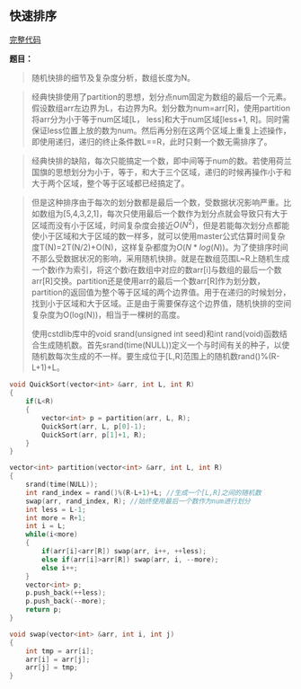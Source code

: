 ## 快速排序
[完整代码](ttps://github.com/ludandandan/Programmer-interview-guide/blob/master/Chapter00_BasicVideo/QuickSort.cpp)

**题目：**
> 随机快排的细节及复杂度分析，数组长度为N。

> 经典快排使用了partition的思想，划分点num固定为数组的最后一个元素。假设数组arr左边界为L，右边界为R。划分数为num=arr[R]，使用partition将arr分为小于等于num区域[L， less]和大于num区域[less+1, R]。同时需保证less位置上放的数为num。然后再分别在这两个区域上重复上述操作，即使用递归，递归的终止条件数L==R，此时只剩一个数无需排序了。

> 经典快排的缺陷，每次只能搞定一个数，即中间等于num的数。若使用荷兰国旗的思想划分为小于，等于，和大于三个区域，递归的时候再操作小于和大于两个区域，整个等于区域都已经搞定了。

> 但是这种排序由于每次的划分数都是最后一个数，受数据状况影响严重。比如数组为[5,4,3,2,1]，每次只使用最后一个数作为划分点就会导致只有大于区域而没有小于区域，时间复杂度会接近$O(N^{2})$，但是若能每次划分点都能使小于区域和大于区域的数一样多，就可以使用master公式估算时间复杂度T(N)=2T(N/2)+O(N)，这样复杂都度为$O(N*log(N))$。为了使排序时间不那么受数据状况的影响，采用随机快排。就是在数组范围L\~R上随机生成一个数i作为索引，将这个数i在数组中对应的数arr[i]与数组的最后一个数arr[R]交换。partition还是使用arr的最后一个数arr[R]作为划分数，partition的返回值为整个等于区域的两个边界值。用于在递归的时候划分，找到小于区域和大于区域。正是由于需要保存这个边界值，随机快排的空间复杂度为O(log(N))，相当于一棵树的高度。
> 
> 使用cstdlib库中的void srand(unsigned int seed)和int rand(void)函数结合生成随机数。首先srand(time(NULL))定义一个与时间有关的种子，以使随机数每次生成的不一样。要生成位于[L,R]范围上的随机数rand()%(R-L+1)+L。

```c++
void QuickSort(vector<int> &arr, int L, int R)
{
    if(L<R)
    {
        vector<int> p = partition(arr, L, R);
        QuickSort(arr, L, p[0]-1);
        QuickSort(arr, p[1]+1, R);
    }
}

vector<int> partition(vector<int> &arr, int L, int R)
{
    srand(time(NULL));
    int rand_index = rand()%(R-L+1)+L; //生成一个[L,R]之间的随机数
    swap(arr, rand_index, R); //始终使用最后一个数作为num进行划分
    int less = L-1;
    int more = R+1;
    int i = L;
    while(i<more)
    {
        if(arr[i]<arr[R]) swap(arr, i++, ++less);
        else if(arr[i]>arr[R]) swap(arr, i, --more);
        else i++;
    }
    vector<int> p;
    p.push_back(++less);
    p.push_back(--more);
    return p;
}

void swap(vector<int> &arr, int i, int j)
{
    int tmp = arr[i];
    arr[i] = arr[j];
    arr[j] = tmp;
}

```